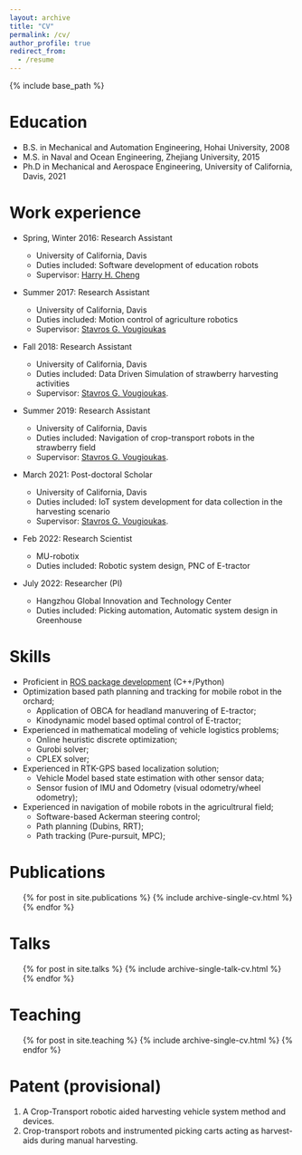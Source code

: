 ```yaml
---
layout: archive
title: "CV"
permalink: /cv/
author_profile: true
redirect_from:
  - /resume
---
```


{% include base_path %}

Education
======
* B.S. in Mechanical and Automation Engineering, Hohai University, 2008
* M.S. in Naval and Ocean Engineering, Zhejiang University, 2015
* Ph.D in Mechanical and Aerospace Engineering, University of California, Davis, 2021

Work experience
======
* Spring, Winter 2016: Research Assistant
  * University of California, Davis
  * Duties included: Software development of education robots 
  * Supervisor: [Harry H. Cheng](https://faculty.engineering.ucdavis.edu/cheng/)

* Summer 2017: Research Assistant
  * University of California, Davis
  * Duties included: Motion control of agriculture robotics
  * Supervisor: [Stavros G. Vougioukas](https://faculty.engineering.ucdavis.edu/vougioukas/)

* Fall 2018: Research Assistant
  * University of California, Davis
  * Duties included: Data Driven Simulation of strawberry harvesting activities
  * Supervisor: [Stavros G. Vougioukas](https://faculty.engineering.ucdavis.edu/vougioukas/). 

* Summer 2019: Research Assistant
  * University of California, Davis
  * Duties included: Navigation of crop-transport robots in the strawberry field
  * Supervisor: [Stavros G. Vougioukas](https://faculty.engineering.ucdavis.edu/vougioukas/). 

* March 2021: Post-doctoral Scholar
  * University of California, Davis
  * Duties included: IoT system development for data collection in the harvesting scenario
  * Supervisor: [Stavros G. Vougioukas](https://faculty.engineering.ucdavis.edu/vougioukas/). 

* Feb 2022: Research Scientist
  * MU-robotix
  * Duties included: Robotic system design, PNC of E-tractor

* July 2022: Researcher (PI)
  * Hangzhou Global Innovation and Technology Center
  * Duties included: Picking automation, Automatic system design in Greenhouse


  
Skills
======
* Proficient in [ROS package development](http://wiki.ros.org/) (C++/Python)
* Optimization based path planning and tracking for mobile robot in the orchard;
  * Application of OBCA for headland manuvering of E-tractor;
  * Kinodynamic model based optimal control of E-tractor;
* Experienced in mathematical modeling of vehicle logistics problems; 
  * Online heuristic discrete optimization;
  * Gurobi solver;
  * CPLEX solver;
* Experienced in RTK-GPS based localization solution;
  * Vehicle Model based state estimation with other sensor data; 
  * Sensor fusion of IMU and Odometry (visual odometry/wheel odometry); 
* Experienced in navigation of mobile robots in the agricultrural field;
  * Software-based Ackerman steering control; 
  * Path planning (Dubins, RRT);
  * Path tracking (Pure-pursuit, MPC);

Publications
======
  <ul>{% for post in site.publications %}
    {% include archive-single-cv.html %}
  {% endfor %}</ul>
  
Talks
======
  <ul>{% for post in site.talks %}
    {% include archive-single-talk-cv.html %}
  {% endfor %}</ul>
  
Teaching
======
  <ul>{% for post in site.teaching %}
    {% include archive-single-cv.html %}
  {% endfor %}</ul>

Patent (provisional)
=====================
1. A Crop-Transport robotic aided harvesting vehicle system method and devices.
2. Crop-transport robots and instrumented picking carts acting as harvest-aids during manual harvesting.